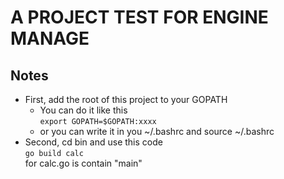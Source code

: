 # A PROJECT TEST FOR ENGINE MANAGE

## Notes

* First, add the root of this project to your GOPATH
    + You can do it like this  
	  `export GOPATH=$GOPATH:xxxx`
	+ or you can write it in you ~/.bashrc and source ~/.bashrc
* Second, cd bin and use this code  
	`go build calc`  
	 for calc.go is contain "main"
